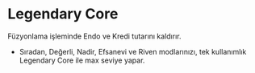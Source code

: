 # Legendary Core

Füzyonlama işleminde Endo ve Kredi tutarını kaldırır.

* Sıradan, Değerli, Nadir, Efsanevi ve Riven modlarınızı, tek kullanımlık Legendary Core ile max seviye yapar.

